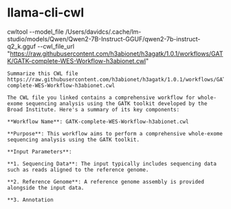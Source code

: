 # llama-cli-cwl

cwltool --model_file /Users/davidcs/.cache/lm-studio/models/Qwen/Qwen2-7B-Instruct-GGUF/qwen2-7b-instruct-q2_k.gguf --cwl_file_url "https://raw.githubusercontent.com/h3abionet/h3agatk/1.0.1/workflows/GATK/GATK-complete-WES-Workflow-h3abionet.cwl"

```
Summarize this CWL file https://raw.githubusercontent.com/h3abionet/h3agatk/1.0.1/workflows/GATK/GATK-complete-WES-Workflow-h3abionet.cwl

The CWL file you linked contains a comprehensive workflow for whole-exome sequencing analysis using the GATK toolkit developed by the Broad Institute. Here's a summary of its key components:

**Workflow Name**: GATK-complete-WES-Workflow-h3abionet.cwl

**Purpose**: This workflow aims to perform a comprehensive whole-exome sequencing analysis using the GATK toolkit.

**Input Parameters**: 

**1. Sequencing Data**: The input typically includes sequencing data such as reads aligned to the reference genome.

**2. Reference Genome**: A reference genome assembly is provided alongside the input data.

**3. Annotation
```
